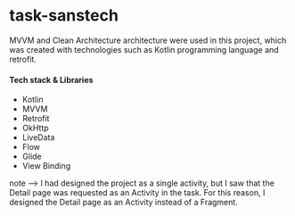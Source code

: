 # task-sanstech
MVVM and Clean Architecture architecture were used in this project, which was created with technologies such as Kotlin programming language and retrofit.

#### Tech stack & Libraries

- Kotlin
- MVVM
- Retrofit
- OkHttp
- LiveData
- Flow
- Glide
- View Binding

note --> I had designed the project as a single activity, but I saw that the Detail page was requested as an Activity in the task. For this reason, I designed the Detail page as an Activity instead of a Fragment.
